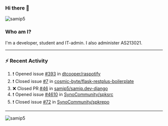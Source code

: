 ### Hi there 👋

<img src="https://komarev.com/ghpvc/?username=samip5&style=flat-square" alt="samip5" />

### Who am I?
I'm a developer, student and IT-admin. I also administer AS213021.

---
### :zap: Recent Activity
<!--START_SECTION:activity-->
1. ❗️ Opened issue [#393](https://github.com/dtcooper/raspotify/issues/393) in [dtcooper/raspotify](https://github.com/dtcooper/raspotify)
2. ❗️ Closed issue [#7](https://github.com/cosmic-byte/flask-restplus-boilerplate/issues/7) in [cosmic-byte/flask-restplus-boilerplate](https://github.com/cosmic-byte/flask-restplus-boilerplate)
3. ❌ Closed PR [#46](https://github.com/samip5/samip.dev-django/pull/46) in [samip5/samip.dev-django](https://github.com/samip5/samip.dev-django)
4. ❗️ Opened issue [#4610](https://github.com/SynoCommunity/spksrc/issues/4610) in [SynoCommunity/spksrc](https://github.com/SynoCommunity/spksrc)
5. ❗️ Closed issue [#72](https://github.com/SynoCommunity/spkrepo/issues/72) in [SynoCommunity/spkrepo](https://github.com/SynoCommunity/spkrepo)
<!--END_SECTION:activity-->
---

<img align="center" src="https://github-readme-stats.vercel.app/api?username=samip5&show_icons=true" alt="samip5" />
